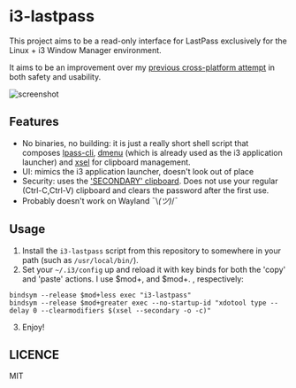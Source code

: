 # i3-lastpass
This project aims to be a read-only interface for LastPass exclusively for the Linux + i3 Window Manager environment.

It aims to be an improvement over my [previous cross-platform attempt](https://github.com/alexzorin/lpass-ui) in both safety and usability.

![screenshot](https://i.imgur.com/kzPdrfu.png)

## Features
- No binaries, no building: it is just a really short shell script that composes [lpass-cli](https://github.com/lastpass/lastpass-cli), [dmenu](https://wiki.archlinux.org/index.php/Dmenu) (which is already used as the i3 application launcher) and [xsel](https://linux.die.net/man/1/xsel) for clipboard management.
- UI: mimics the i3 application launcher, doesn't look out of place
- Security: uses the ['SECONDARY' clipboard](https://specifications.freedesktop.org/clipboards-spec/clipboards-latest.txt). Does not use your regular (Ctrl-C,Ctrl-V) clipboard and clears the password after the first use. 
- Probably doesn't work on Wayland ¯\\_(ツ)_/¯

## Usage

1. Install the `i3-lastpass` script from this repository to somewhere in your path (such as `/usr/local/bin/`).
2. Set your `~/.i3/config` up and reload it with key binds for both the 'copy' and 'paste' actions. I use $mod+, and $mod+. , respectively:
```
bindsym --release $mod+less exec "i3-lastpass"
bindsym --release $mod+greater exec --no-startup-id "xdotool type --delay 0 --clearmodifiers $(xsel --secondary -o -c)"
```
3. Enjoy!

## LICENCE
MIT